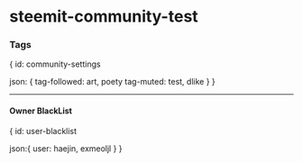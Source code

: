 # steemit-community-test

### Tags
{
id: community-settings

json: {
tag-followed:
	art, poety
tag-muted:
	test, dlike
}
}

--------------------

#### Owner BlackList

{
id: user-blacklist

json:{
user:
  haejin, exmeoljl
}
}
